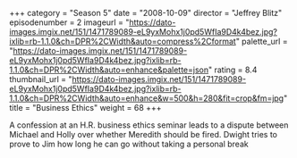 +++
category = "Season 5"
date = "2008-10-09"
director = "Jeffrey Blitz"
episodenumber = 2
imageurl = "https://dato-images.imgix.net/151/1471789089-eL9yxMohx1j0pd5WfIa9D4k4bez.jpg?ixlib=rb-1.1.0&ch=DPR%2CWidth&auto=compress%2Cformat"
palette_url = "https://dato-images.imgix.net/151/1471789089-eL9yxMohx1j0pd5WfIa9D4k4bez.jpg?ixlib=rb-1.1.0&ch=DPR%2CWidth&auto=enhance&palette=json"
rating = 8.4
thumbnail_url = "https://dato-images.imgix.net/151/1471789089-eL9yxMohx1j0pd5WfIa9D4k4bez.jpg?ixlib=rb-1.1.0&ch=DPR%2CWidth&auto=enhance&w=500&h=280&fit=crop&fm=jpg"
title = "Business Ethics"
weight = 68
+++

A confession at an H.R. business ethics seminar leads to a dispute between Michael and Holly over whether Meredith should be fired. Dwight tries to prove to Jim how long he can go without taking a personal break